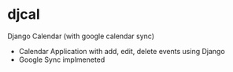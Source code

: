 # djcal
Django Calendar (with google calendar sync)

- Calendar Application with add, edit, delete events using Django
- Google Sync implmeneted
